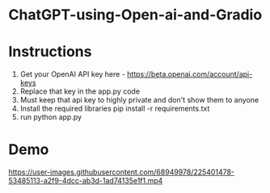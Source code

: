 # ChatGPT-using-Open-ai-and-Gradio

# Instructions

1. Get your OpenAI API key here - https://beta.openai.com/account/api-keys
2. Replace that key in the app.py code
3. Must keep that api key to highly private and don't show them to anyone
4. Install the required libraries pip install -r requirements.txt
5. run python app.py

# Demo



https://user-images.githubusercontent.com/68949978/225401478-53485113-a2f9-4dcc-ab3d-1ad74135e1f1.mp4

